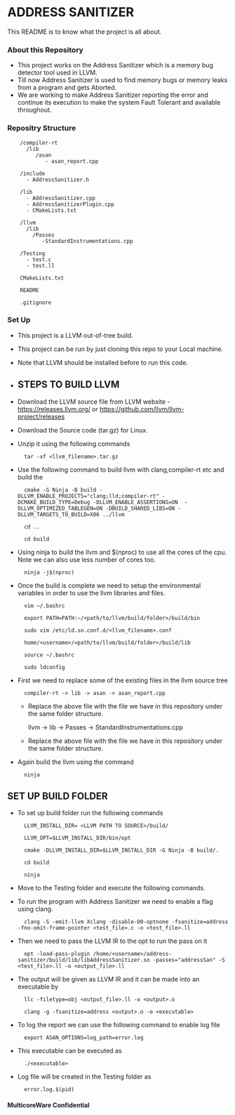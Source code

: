 # ADDRESS SANITIZER #

This README is to know what the project is all about.

### About this Repository ###

* This project works on the Address Sanitizer which is a memory bug detector tool used in LLVM.
* Till now Address Sanitizer is used to find memory bugs or memory leaks from a program and gets Aborted.
* We are working to make Address Sanitizer reporting the error and continue its execution to make the system Fault Tolerant and available throughout. 

### Repositry Structure ###

        
        /compiler-rt
          /lib
             /asan
                - asan_report.cpp

        /include
          - AddressSanitizer.h

        /lib
          - AddressSanitizer.cpp
          - AddressSanitizerPlugin.cpp
          - CMakeLists.txt

        /llvm
          /lib
            /Passes
               -StandardInstrumentations.cpp

        /Testing
          - test.c
          - test.ll

        CMakeLists.txt
        
        README

        .gitignore

        


### Set Up ###

* This project is a LLVM out-of-tree build.

* This project can be run by just cloning this repo to your Local machine.

* Note that LLVM should be installed before to run this code.

* ## STEPS TO BUILD LLVM ##

* Download the LLVM source file from LLVM website - https://releases.llvm.org/ or https://github.com/llvm/llvm-project/releases

* Download the Source code (tar.gz) for Linux.

* Unzip it using the following commands


        tar -xf <llvm_filename>.tar.gz


* Use the following command to build llvm with clang,compiler-rt etc and build the 


        cmake -G Ninja -B build -DLLVM_ENABLE_PROJECTS="clang;lld;compiler-rt" -DCMAKE_BUILD_TYPE=Debug -DLLVM_ENABLE_ASSERTIONS=ON  -DLLVM_OPTIMIZED_TABLEGEN=ON -DBUILD_SHARED_LIBS=ON -DLLVM_TARGETS_TO_BUILD=X86 ../llvm

        cd ..

        cd build


* Using ninja to build the llvm and $(nproc) to use all the cores of the cpu. Note we can also use less number of cores too.


        ninja -j$(nproc)


* Once the build is complete we need to setup the environmental variables in order to use the llvm libraries and files.


        vim ~/.bashrc

        export PATH=PATH:~/<path/to/llvm/build/folder>/build/bin

        sudo vim /etc/ld.so.conf.d/<llvm_filename>.conf

        home/<username>/<path/to/llvm/build/folder>/build/lib

        source ~/.bashrc

        sudo ldconfig


* First we need to replace some of the existing files in the llvm source tree


        compiler-rt -> lib -> asan -> asan_report.cpp

   * Replace the above file with the file we have in this repository under the same folder structure.


        llvm -> lib -> Passes -> StandardInstrumentations.cpp

   * Replace the above file with the file we have in this repository under the same folder structure.

* Again build the llvm using the command


        ninja


## SET UP BUILD FOLDER ##

* To set up build folder run the following commands 


        LLVM_INSTALL_DIR= <LLVM PATH TO SOURCE>/build/
        
        LLVM_OPT=$LLVM_INSTALL_DIR/bin/opt
        
        cmake -DLLVM_INSTALL_DIR=$LLVM_INSTALL_DIR -G Ninja -B build/.
        
        cd build
        
        ninja


* Move to the Testing folder and execute the following commands.

* To run the program with Address Sanitizer we need to enable a flag using clang.


        clang -S -emit-llvm Xclang -disable-O0-optnone -fsanitize=address -fno-omit-frame-pointer <test_file>.c -o <test_file>.ll


* Then we need to pass the LLVM IR to the opt to run the pass on it


        opt -load-pass-plugin /home/<username>/address-sanitizer/build/lib/libAddressSanitizer.so -passes="addressSan" -S <test_file>.ll -o <output_file>.ll


* The output will be given as LLVM IR and it can be made into an executable by


        llc -filetype=obj <output_file>.ll -o <output>.o

        clang -g -fsanitize=address <output>.o -o <executable>

* To log the report we can use the following command to enable log file


        export ASAN_OPTIONS=log_path=error.log


* This executable can be executed as


        ./<executable>


* Log file will be created in the Testing folder as


        error.log.$(pid)


#### MulticoreWare Confidential ####